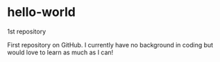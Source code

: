 # hello-world
1st repository

First repository on GitHub. I currently have no background in coding but would love to learn as much as I can! 
